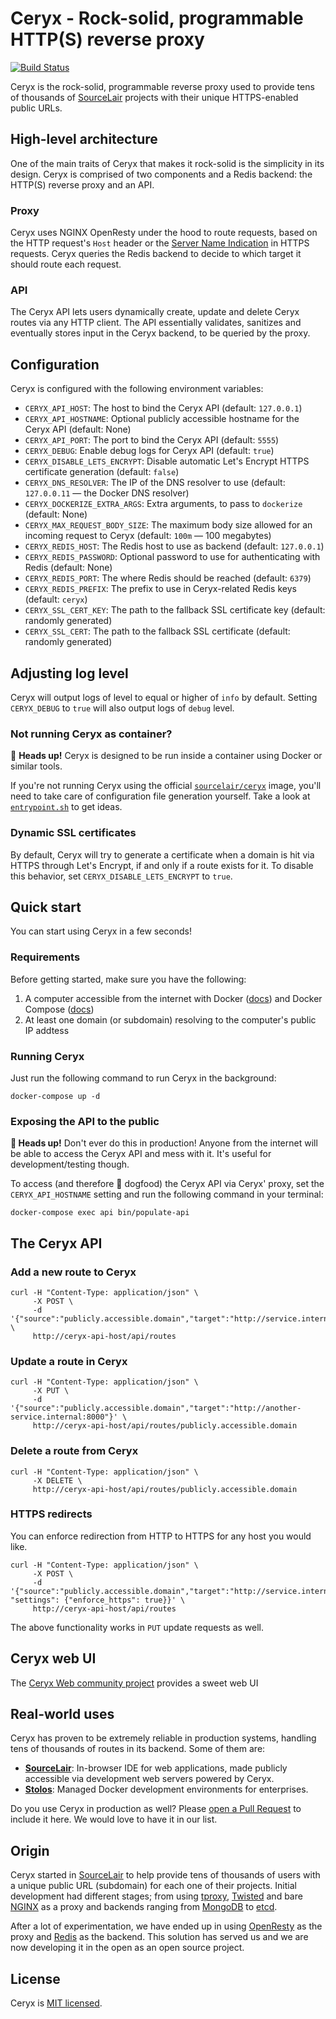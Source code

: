 # Ceryx - Rock-solid, programmable HTTP(S) reverse proxy

[![Build Status](https://travis-ci.org/sourcelair/ceryx.svg)](https://travis-ci.org/sourcelair/ceryx)

Ceryx is the rock-solid, programmable reverse proxy used to provide tens of thousands of [SourceLair](https://www.sourcelair.com/) projects with their unique HTTPS-enabled public URLs.

## High-level architecture

One of the main traits of Ceryx that makes it rock-solid is the simplicity in its design. Ceryx is comprised of two components and a Redis backend: the HTTP(S) reverse proxy and an API.

### Proxy
Ceryx uses NGINX OpenResty under the hood to route requests, based on the HTTP request's `Host` header or the [Server Name Indication](https://en.wikipedia.org/wiki/Server_Name_Indication) in HTTPS requests. Ceryx queries the Redis backend to decide to which target it should route each request.

### API
The Ceryx API lets users dynamically create, update and delete Ceryx routes via any HTTP client. The API essentially validates, sanitizes and eventually stores input in the Ceryx backend, to be queried by the proxy.

## Configuration

Ceryx is configured with the following environment variables:

  - `CERYX_API_HOST`: The host to bind the Ceryx API (default: `127.0.0.1`)
  - `CERYX_API_HOSTNAME`: Optional publicly accessible hostname for the Ceryx API (default: None)
  - `CERYX_API_PORT`: The port to bind the Ceryx API (default: `5555`)
  - `CERYX_DEBUG`: Enable debug logs for Ceryx API (default: `true`)
  - `CERYX_DISABLE_LETS_ENCRYPT`: Disable automatic Let's Encrypt HTTPS certificate generation (default: `false`)
  - `CERYX_DNS_RESOLVER`: The IP of the DNS resolver to use (default: `127.0.0.11` — the Docker DNS resolver)
  - `CERYX_DOCKERIZE_EXTRA_ARGS`: Extra arguments, to pass to `dockerize` (default: None)
  - `CERYX_MAX_REQUEST_BODY_SIZE`: The maximum body size allowed for an incoming request to Ceryx (default: `100m` — 100 megabytes)
  - `CERYX_REDIS_HOST`: The Redis host to use as backend (default: `127.0.0.1`)
  - `CERYX_REDIS_PASSWORD`: Optional password to use for authenticating with Redis (default: None)
  - `CERYX_REDIS_PORT`: The where Redis should be reached (default: `6379`)
  - `CERYX_REDIS_PREFIX`: The prefix to use in Ceryx-related Redis keys (default: `ceryx`)
  - `CERYX_SSL_CERT_KEY`: The path to the fallback SSL certificate key (default: randomly generated)
  - `CERYX_SSL_CERT`: The path to the fallback SSL certificate (default: randomly generated)

## Adjusting log level

Ceryx will output logs of level to equal or higher of `info` by default. Setting `CERYX_DEBUG` to `true` will also output logs of `debug` level.

### Not running Ceryx as container?

👋 **Heads up!** Ceryx is designed to be run inside a container using Docker or similar tools. 

If you're not running Ceryx using the official [`sourcelair/ceryx`](https://hub.docker.com/r/sourcelair/ceryx/) image, you'll need to take care of configuration file generation yourself. Take a look at [`entrypoint.sh`](ceryx/bin/entrypoint.sh) to get ideas.

### Dynamic SSL certificates

By default, Ceryx will try to generate a certificate when a domain is hit via HTTPS through Let's Encrypt, if and only if a route exists for it. To disable this behavior, set `CERYX_DISABLE_LETS_ENCRYPT` to `true`.

## Quick start

You can start using Ceryx in a few seconds!

### Requirements

Before getting started, make sure you have the following:

1. A computer accessible from the internet with Docker ([docs](https://docs.docker.com/install/linux/docker-ce/ubuntu/)) and Docker Compose ([docs](https://docs.docker.com/compose/install/))
2. At least one domain (or subdomain) resolving to the computer's public IP addtess

### Running Ceryx

Just run the following command to run Ceryx in the background:

```
docker-compose up -d
```

### Exposing the API to the public

**👋 Heads up!** Don't ever do this in production! Anyone from the internet will be able to access the Ceryx API and mess with it. It's useful for development/testing though.

To access (and therefore 🐶 dogfood) the Ceryx API via Ceryx' proxy, set the `CERYX_API_HOSTNAME` setting and run the following command in your terminal:

```
docker-compose exec api bin/populate-api
```

## The Ceryx API

### Add a new route to Ceryx

```
curl -H "Content-Type: application/json" \
     -X POST \
     -d '{"source":"publicly.accessible.domain","target":"http://service.internal:8000"}' \
     http://ceryx-api-host/api/routes
```

### Update a route in Ceryx

```
curl -H "Content-Type: application/json" \
     -X PUT \
     -d '{"source":"publicly.accessible.domain","target":"http://another-service.internal:8000"}' \
     http://ceryx-api-host/api/routes/publicly.accessible.domain
```

### Delete a route from Ceryx

```
curl -H "Content-Type: application/json" \
     -X DELETE \
     http://ceryx-api-host/api/routes/publicly.accessible.domain
```

### HTTPS redirects

You can enforce redirection from HTTP to HTTPS for any host you would like.

```
curl -H "Content-Type: application/json" \
     -X POST \
     -d '{"source":"publicly.accessible.domain","target":"http://service.internal:8000", "settings": {"enforce_https": true}}' \
     http://ceryx-api-host/api/routes
```

The above functionality works in `PUT` update requests as well.

## Ceryx web UI

The [Ceryx Web community project](https://github.com/parisk/ceryx-web) provides a sweet web UI 

## Real-world uses

Ceryx has proven to be extremely reliable in production systems, handling tens of thousands of routes in its backend. Some of them are:

- [**SourceLair**](https://www.sourcelair.com/): In-browser IDE for web applications, made publicly accessible via development web servers powered by Ceryx.
- [**Stolos**](http://stolos.io/): Managed Docker development environments for enterprises.

Do you use Ceryx in production as well? Please [open a Pull Request](https://github.com/sourcelair/ceryx/pulls) to include it here. We would love to have it in our list.

## Origin

Ceryx started in [SourceLair](https://www.sourcelair.com) to help provide tens of thousands of users with a unique public URL (subdomain) for each one of their projects. Initial development had different stages; from using [tproxy](https://github.com/benoitc/tproxy), [Twisted](https://www.twistedmatrix.com/trac/) and bare [NGINX](https://nginx.org/en/) as a proxy and backends ranging from [MongoDB](https://www.mongodb.com/) to [etcd](https://github.com/etcd-io/etcd).

After a lot of experimentation, we have ended up in using [OpenResty](https://openresty.org/en/) as the proxy and [Redis](https://redis.io/) as the backend. This solution has served us and we are now developing it in the open as an open source project.

## License

Ceryx is [MIT licensed](LICENSE).
